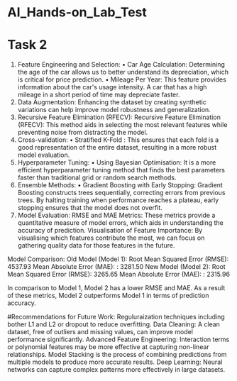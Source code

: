 # AI_Hands-on_Lab_Test
# Task 2
1. Feature Engineering and Selection:
    • Car Age Calculation: Determining the age of the car allows us to better understand its depreciation, which is critical for price prediction.
    • Mileage Per Year: This feature provides information about the car's usage intensity. A car that has a high mileage in a short period of time may depreciate faster.
2. Data Augmentation: Enhancing the dataset by creating synthetic variations can help improve model robustness and generalization.
3. Recursive Feature Elimination (RFECV): Recursive Feature Elimination (RFECV): This method aids in selecting the most relevant features while preventing noise from distracting the model.
4. Cross-validation:
    • Stratified K-Fold : This ensures that each fold is a good representation of the entire dataset, resulting in a more robust model evaluation.
5. Hyperparameter Tuning:
    • Using Bayesian Optimisation: It is a more efficient hyperparameter tuning method that finds the best parameters faster than traditional grid or random search methods.
6. Ensemble Methods:
    • Gradient Boosting with Early Stopping: Gradient Boosting constructs trees sequentially, correcting errors from previous trees. By halting training when performance reaches a plateau, early stopping ensures that the model does not overfit.
7. Model Evaluation: RMSE and MAE Metrics: These metrics provide a quantitative measure of model errors, which aids in understanding the accuracy of prediction.
Visualisation of Feature Importance: By visualising which features contribute the most, we can focus on gathering quality data for those features in the future.


Model Comparison:
Old Model (Model 1):
Root Mean Squared Error (RMSE): 4537.93
Mean Absolute Error (MAE): : 3281.50
New Model (Model 2):
Root Mean Squared Error (RMSE): 3265.65
Mean Absolute Error (MAE): : 2315.96


In comparison to Model 1, Model 2 has a lower RMSE and MAE. As a result of these metrics, Model 2 outperforms Model 1 in terms of prediction accuracy.

#Recommendations for Future Work:
Reguluraization techniques including bother L1 and L2 or dropout to reduce overfitting.
Data Cleaning: A clean dataset, free of outliers and missing values, can improve model performance significantly.
Advanced Feature Engineering: Interaction terms or polynomial features may be more effective at capturing non-linear relationships.
Model Stacking is the process of combining predictions from multiple models to produce more accurate results.
Deep Learning: Neural networks can capture complex patterns more effectively in large datasets.